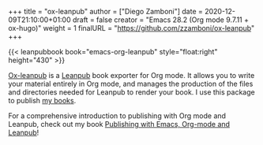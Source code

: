 +++
title = "ox-leanpub"
author = ["Diego Zamboni"]
date = 2020-12-09T21:10:00+01:00
draft = false
creator = "Emacs 28.2 (Org mode 9.7.11 + ox-hugo)"
weight = 1
finalURL = "https://github.com/zzamboni/ox-leanpub"
+++

{{< leanpubbook book="emacs-org-leanpub" style="float:right" height="430" >}}

[Ox-leanpub](https://github.com/zzamboni/ox-leanpub) is a [Leanpub](https://leanpub.com/) book exporter for Org mode. It allows you to write your material entirely in Org mode, and manages the production of the files and directories needed for Leanpub to render your book. I use this package to publish [my books](https://leanpub.com/u/zzamboni).

For a comprehensive introduction to publishing with Org mode and Leanpub, check out my book [Publishing with Emacs, Org-mode and Leanpub](https://leanpub.com/emacs-org-leanpub)!

<!--more-->

&nbsp;
